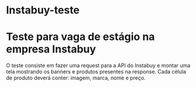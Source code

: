 # Instabuy-teste
# Teste para vaga de estágio na empresa Instabuy
O teste consiste em fazer uma request para a API do Instabuy e montar uma tela mostrando os banners e produtos presentes na response. Cada célula de produto deverá conter: imagem, marca, nome e preço. 
